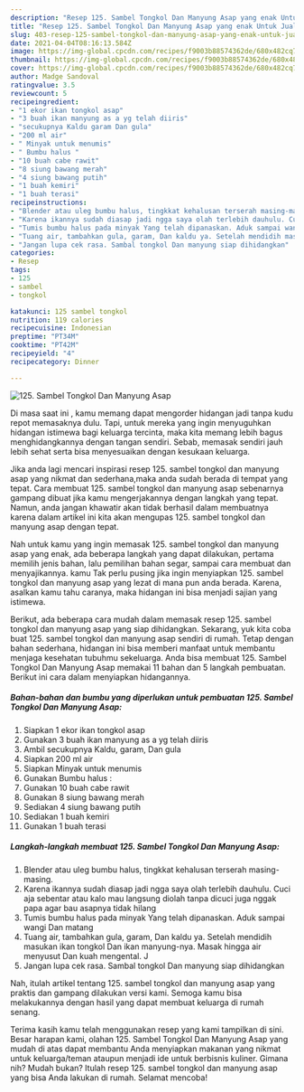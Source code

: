 ```yaml
---
description: "Resep 125. Sambel Tongkol Dan Manyung Asap yang enak Untuk Jualan"
title: "Resep 125. Sambel Tongkol Dan Manyung Asap yang enak Untuk Jualan"
slug: 403-resep-125-sambel-tongkol-dan-manyung-asap-yang-enak-untuk-jualan
date: 2021-04-04T08:16:13.584Z
image: https://img-global.cpcdn.com/recipes/f9003b88574362de/680x482cq70/125-sambel-tongkol-dan-manyung-asap-foto-resep-utama.jpg
thumbnail: https://img-global.cpcdn.com/recipes/f9003b88574362de/680x482cq70/125-sambel-tongkol-dan-manyung-asap-foto-resep-utama.jpg
cover: https://img-global.cpcdn.com/recipes/f9003b88574362de/680x482cq70/125-sambel-tongkol-dan-manyung-asap-foto-resep-utama.jpg
author: Madge Sandoval
ratingvalue: 3.5
reviewcount: 5
recipeingredient:
- "1 ekor ikan tongkol asap"
- "3 buah ikan manyung as a yg telah diiris"
- "secukupnya Kaldu garam Dan gula"
- "200 ml air"
- " Minyak untuk menumis"
- " Bumbu halus "
- "10 buah cabe rawit"
- "8 siung bawang merah"
- "4 siung bawang putih"
- "1 buah kemiri"
- "1 buah terasi"
recipeinstructions:
- "Blender atau uleg bumbu halus, tingkkat kehalusan terserah masing-masing."
- "Karena ikannya sudah diasap jadi ngga saya olah terlebih dauhulu. Cuci aja sebentar atau kalo mau langsung diolah tanpa dicuci juga nggak papa agar bau asapnya tidak hilang"
- "Tumis bumbu halus pada minyak Yang telah dipanaskan. Aduk sampai wangi Dan matang"
- "Tuang air, tambahkan gula, garam, Dan kaldu ya. Setelah mendidih masukan ikan tongkol Dan ikan manyung-nya. Masak hingga air menyusut Dan kuah mengental. J"
- "Jangan lupa cek rasa. Sambal tongkol Dan manyung siap dihidangkan"
categories:
- Resep
tags:
- 125
- sambel
- tongkol

katakunci: 125 sambel tongkol 
nutrition: 119 calories
recipecuisine: Indonesian
preptime: "PT34M"
cooktime: "PT42M"
recipeyield: "4"
recipecategory: Dinner

---
```



![125. Sambel Tongkol Dan Manyung Asap](https://img-global.cpcdn.com/recipes/f9003b88574362de/680x482cq70/125-sambel-tongkol-dan-manyung-asap-foto-resep-utama.jpg)

Di masa  saat ini , kamu memang dapat mengorder hidangan jadi tanpa kudu repot memasaknya dulu. Tapi, untuk mereka yang ingin menyuguhkan hidangan istimewa bagi keluarga tercinta, maka kita memang lebih bagus menghidangkannya dengan tangan sendiri. Sebab, memasak sendiri jauh lebih sehat serta bisa menyesuaikan dengan kesukaan keluarga.

Jika anda lagi mencari inspirasi resep 125. sambel tongkol dan manyung asap yang nikmat dan sederhana,maka anda sudah berada di tempat yang tepat. Cara membuat 125. sambel tongkol dan manyung asap  sebenarnya gampang dibuat jika kamu mengerjakannya dengan langkah yang tepat. Namun, anda jangan khawatir akan tidak berhasil dalam membuatnya 
karena dalam artikel ini kita akan mengupas 125. sambel tongkol dan manyung asap dengan tepat.  



Nah untuk kamu yang ingin memasak 125. sambel tongkol dan manyung asap yang enak, ada beberapa langkah yang dapat dilakukan, pertama memilih jenis bahan, lalu pemilihan bahan segar, sampai cara membuat dan menyajikannya. kamu Tak perlu pusing jika ingin menyiapkan 125. sambel tongkol dan manyung asap yang lezat di mana pun anda berada. Karena, asalkan kamu  tahu caranya, maka hidangan ini bisa menjadi sajian yang istimewa.

Berikut, ada beberapa cara mudah dalam memasak resep 125. sambel tongkol dan manyung asap yang siap dihidangkan. Sekarang, yuk kita coba buat 125. sambel tongkol dan manyung asap sendiri di rumah. Tetap dengan bahan sederhana, hidangan ini bisa memberi manfaat untuk membantu menjaga kesehatan tubuhmu sekeluarga. Anda bisa membuat 125. Sambel Tongkol Dan Manyung Asap memakai 11 bahan dan 5 langkah pembuatan. Berikut ini cara dalam menyiapkan hidangannya.

<!--inarticleads1-->

##### Bahan-bahan dan bumbu yang diperlukan untuk pembuatan 125. Sambel Tongkol Dan Manyung Asap:

1. Siapkan 1 ekor ikan tongkol asap
1. Gunakan 3 buah ikan manyung as a yg telah diiris
1. Ambil secukupnya Kaldu, garam, Dan gula
1. Siapkan 200 ml air
1. Siapkan  Minyak untuk menumis
1. Gunakan  Bumbu halus :
1. Gunakan 10 buah cabe rawit
1. Gunakan 8 siung bawang merah
1. Sediakan 4 siung bawang putih
1. Sediakan 1 buah kemiri
1. Gunakan 1 buah terasi




<!--inarticleads2-->

##### Langkah-langkah membuat 125. Sambel Tongkol Dan Manyung Asap:

1. Blender atau uleg bumbu halus, tingkkat kehalusan terserah masing-masing.
1. Karena ikannya sudah diasap jadi ngga saya olah terlebih dauhulu. Cuci aja sebentar atau kalo mau langsung diolah tanpa dicuci juga nggak papa agar bau asapnya tidak hilang
1. Tumis bumbu halus pada minyak Yang telah dipanaskan. Aduk sampai wangi Dan matang
1. Tuang air, tambahkan gula, garam, Dan kaldu ya. Setelah mendidih masukan ikan tongkol Dan ikan manyung-nya. Masak hingga air menyusut Dan kuah mengental. J
1. Jangan lupa cek rasa. Sambal tongkol Dan manyung siap dihidangkan




Nah, itulah artikel tentang  125. sambel tongkol dan manyung asap  yang praktis dan gampang dilakukan versi kami. Semoga kamu bisa melakukannya dengan hasil yang dapat membuat keluarga di rumah senang. 

Terima kasih kamu telah menggunakan resep yang kami tampilkan di sini. Besar harapan kami, olahan  125. Sambel Tongkol Dan Manyung Asap yang mudah di atas dapat membantu Anda menyiapkan makanan yang nikmat untuk keluarga/teman ataupun menjadi ide untuk berbisnis kuliner. Gimana nih? Mudah bukan? Itulah resep 125. sambel tongkol dan manyung asap yang bisa Anda lakukan di rumah. Selamat mencoba!

